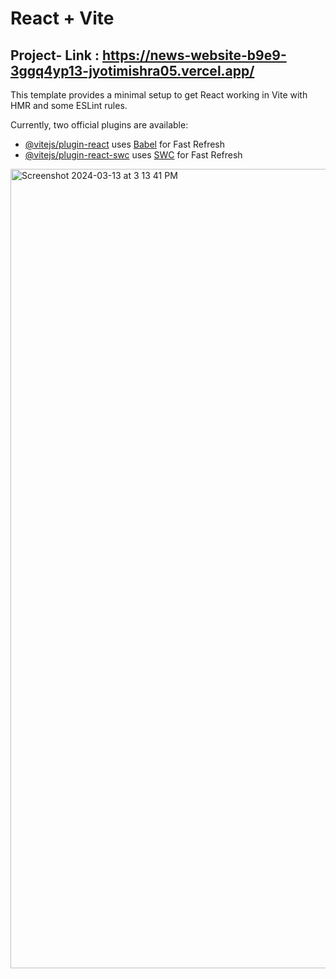# React + Vite
## Project- Link : https://news-website-b9e9-3ggq4yp13-jyotimishra05.vercel.app/


This template provides a minimal setup to get React working in Vite with HMR and some ESLint rules.

Currently, two official plugins are available:

- [@vitejs/plugin-react](https://github.com/vitejs/vite-plugin-react/blob/main/packages/plugin-react/README.md) uses [Babel](https://babeljs.io/) for Fast Refresh
- [@vitejs/plugin-react-swc](https://github.com/vitejs/vite-plugin-react-swc) uses [SWC](https://swc.rs/) for Fast Refresh

<img width="1279" alt="Screenshot 2024-03-13 at 3 13 41 PM" src="https://github.com/jyotimishra05/News_Website/assets/51984459/a9733b73-dc6d-492c-8dd0-df1bf6801aa1">

